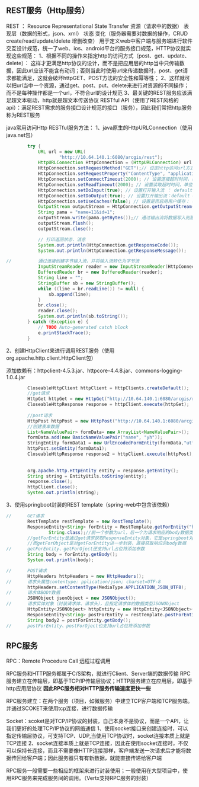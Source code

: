 ## **REST**服务（Http服务）

REST ： Resource Representational State Transfer  资源（请求中的数据） 表现层（数据的形式，json、xml） 状态 变化（服务器需要对数据的操作，CRUD create/read/update/delete 增删改查）
用于定义web中客户端与服务端进行软件交互设计规范，统一了web、ios、android平台的服务接口规范，HTTP协议就实现这些规范：
1、根据不同的操作来指定http的访问方式（post、get、update、delete）：
这样才更满足http协议的设计，而不是把应用层的http当中只传输数据，因此url应该不能含有动词；否则当此时使用url来传递数据时，post、get请求都能满足，这就会破坏httpGET、POST方法的安全性和幂等性；
2、这样就可以把url当中一个资源，通过get、post、put、delete来进行对资源的不同操作；而不是每种操作都是一个url，不符合url的设计规范
3、最关键的REST服务应该满足超文本驱动，http就是超文本传送协议
RESTful API（使用了REST风格的api）：满足REST需求的服务接口设计规范的接口（服务），因此我们常把http服务称为REST服务

java常用访问Http RESTful服务方法：
1、java原生的HttpURLConnection（使用java.net包）

````java
		try {
			URL url = new URL(
					"http://10.64.140.1:6080/arcgis/rest");
			HttpURLConnection HttpConnection = (HttpURLConnection) url.openConnection();
			HttpConnection.setRequestMethod("GET");// 设定http访问url方式，如GET
			HttpConnection.setRequestProperty("ContentType", "application/x-www-form-urlencoded");// 添加http请求头属性，如数据内容格式Content-Type
			HttpConnection.setConnectTimeout(2000); // 设置连接超时时间，单位：ms
			HttpConnection.setReadTimeout(2000); // 设置读取超时时间，单位：ms
			HttpConnection.setDoInput(true); // 设置打开输入流 ： default = true
			HttpConnection.setDoOutput(true); // 设置打开输出流：default = false
			HttpConnection.setUseCaches(false); // 设置是否启用用户缓存： default = false
			OutputStream outputStream = HttpConnection.getOutputStream();// 通过http来连接创建输出流
			String pama = "name=11&id=1";
			outputStream.write(pama.getBytes());// 通过输出流将数据写入到服务器
			outputStream.flush();
			outputStream.close();

			// 打印返回状态、消息
			System.out.println(HttpConnection.getResponseCode());
			System.out.println(HttpConnection.getResponseMessage());

//			通过连接创建字节输入流，并将输入流转化为字节流
			InputStreamReader reader = new InputStreamReader(HttpConnection.getInputStream(), "utf-8");
			BufferedReader br = new BufferedReader(reader);
			String line = "";
			StringBuffer sb = new StringBuffer();
			while ((line = br.readLine()) != null) {
				sb.append(line);
			}
			br.close();
			reader.close();
			System.out.println(sb.toString());
		} catch (Exception e) {
			// TODO Auto-generated catch block
			e.printStackTrace();
		}
````

2、创建HttpClient来进行调用REST服务（使用org.apache.http.client.HttpClient包）

添加依赖有：httpclient-4.5.3.jar、httpcore-4.4.8.jar、commons-logging-1.0.4.jar

````java
		CloseableHttpClient httpClient = HttpClients.createDefault();
		//get请求
		HttpGet httpGet = new HttpGet("http://10.64.140.1:6080/arcgis/rest/services");
		CloseableHttpResponse response = httpClient.execute(httpGet);
		
		//post请求
		HttpPost httpPost = new HttpPost("http://10.64.140.1:6080/arcgis/rest/services");
		//创建表单数据
		List<NameValuePair> formData= new ArrayList<NameValuePair>();
		formData.add(new BasicNameValuePair("name", "yh"));
		StringEntity formData1 = new UrlEncodedFormEntity(formData,"utf-8");
		httpPost.setEntity(formData1);
		CloseableHttpResponse response2 = httpClient.execute(httpPost);
		
		
		org.apache.http.HttpEntity entity = response.getEntity();
		String string = EntityUtils.toString(entity);
		response.close();
		httpClient.close();
		System.out.println(string);
````

3、使用springboot封装的REST template（spring-web中包含该依赖）

````java
//      GET请求		
		RestTemplate restTemplate = new RestTemplate();
		ResponseEntity<String> forEntity = RestTemplate.getForEntity("http://10.64.140.1:6080/arcgis/rest/services/JianGuan",
				String.class);//前一个参数为url，后一个为请求响应的body数据类型
		//getForEntity是通过get请求获取ResponseEntity对象，它是springboot对HTTP请求响应的封装，包括了几个重要的元素，如响应码、contentType、contentLength、响应消息体等。
		//而getForObject是对getForEntity进一步封装，直接获取响应的body数据
//		getForEntity、getForOject还支持url占位符添加参数
		String body = forEntity.getBody();
		System.out.println(body);		

//		POST请求
		HttpHeaders httpHeaders = new HttpHeaders();
//      请求头属性contentype: pplication/json; charset=UTF-8
		httpHeaders.setContentType(MediaType.APPLICATION_JSON_UTF8);
//		请求体BODY数据
		JSONObject jsonObject = new JSONObject();
//		请求实体对象（封装请求体、请求头），且指定请求体的数据类型JSONObject
		HttpEntity<JSONObject> httpEntity = new HttpEntity<JSONObject>(jsonObject, httpHeaders);		
		ResponseEntity<String> postForEntity = restTemplate.postForEntity("", httpEntity, String.class);
		String body2 = postForEntity.getBody();
//		postForEntity、postForOject也支持url占位符添加参数
````

## RPC服务

RPC：Remote Procedure Call 远程过程调用

RPC服务和HTTP服务都属于C/S架构，就进行Client、Server端的数据传输
RPC服务建立在传输层，即基于TCP/IP传输层协议；HTTP服务建立在应用层，即基于http应用层协议
**因此RPC服务相对HTTP服务传输速度更快一些**

RPC服务建立：在两个服务（项目，如微服务）中建立TCP客户端和TCP服务端。并通过SCOKET来使用tcp连接，进行数据传输

Socket：scoket是对TCP/IP协议的封装，自己本身不是协议，而是一个API，让我们更好的处理TCP/IP协议的网络通信
1、使用socket接口来创建连接时，可以指定传输层协议，可支持TCP、UDP,当使用TCP协议时，socket连接本质上就是TCP连接
2、socket连接本质上就是TCP连接，因此在使用socket连接时，不仅可以保持长连接，而且不需要像HTTP连接那样，客户端发送一次请求后才能将数据传回给客户端；因此服务器只有有新数据，就能直接传递给客户端

RPC服务一般需要一些相应的框架来进行封装使用；一般使用在大型项目中，使用RPC服务来完成服务间的调用。（Vertx支持RPC服务的封装）



